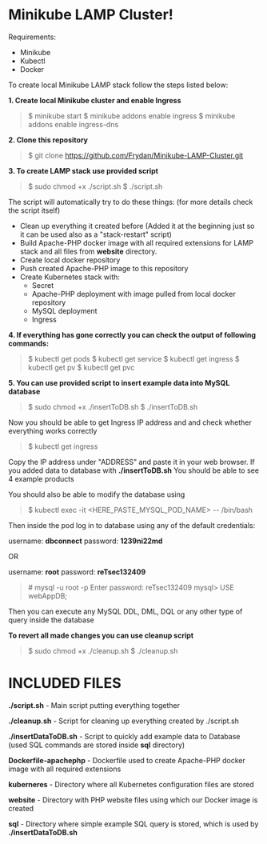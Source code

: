 # Minikube LAMP Cluster!
Requirements:
 - Minikube
 - Kubectl
 - Docker

To create local Minikube LAMP stack follow the steps listed below:

**1. Create local Minikube cluster and enable Ingress**
>$ minikube start
>$ minikube addons enable ingress
>$ minikube addons enable ingress-dns

**2. Clone this repository**
> $ git clone https://github.com/Frydan/Minikube-LAMP-Cluster.git

**3. To create LAMP stack use provided script**
> $ sudo chmod +x ./script.sh
> $ ./script.sh

The script will automatically try to do these things:
(for more details check the script itself)

 - Clean up everything it created before (Added it at the beginning just so it can be used also as  a "stack-restart" script)
 - Build Apache-PHP docker image with all required extensions for LAMP stack and all files from **website** directory.
 - Create local docker repository
 - Push created Apache-PHP image to this repository
 - Create Kubernetes stack with: 
	 - Secret
	 - Apache-PHP deployment with image pulled from local docker repository
	 - MySQL deployment
	 - Ingress
	 
**4. If everything has gone correctly you can check the output of following commands:**
>$ kubectl get pods
>$ kubectl get service
>$ kubectl get ingress
>$ kubectl get pv
>$ kubectl get pvc


**5. You can use provided script to insert example data into MySQL database**
> $ sudo chmod +x ./insertToDB.sh
> $ ./insertToDB.sh

Now you should be able to get Ingress IP address and and check whether everything works correctly
>$ kubectl get ingress

Copy the IP address under "ADDRESS" and paste it in your web browser.
If you added data to database with **./insertToDB.sh** You should be able to see 4 example products

You should also be able to modify the database using
> $ kubectl exec -it <HERE_PASTE_MYSQL_POD_NAME> -- /bin/bash

Then inside the pod log in to database using any of the default credentials:

username: **dbconnect**
password: **1239ni22md**

OR

username: **root**
password: **reTsec132409**
> \# mysql -u root -p
Enter password: reTsec132409
> mysql> USE webAppDB;

Then you can execute any MySQL DDL, DML, DQL or any other type of query inside the database

**To revert all made changes you can use cleanup script**
> $ sudo chmod +x  ./cleanup.sh
> $ ./cleanup.sh



# INCLUDED FILES
**./script.sh** - Main script putting everything together

**./cleanup.sh** - Script for cleaning up everything created by ./script.sh

**./insertDataToDB.sh** - Script to quickly add example data to Database (used SQL commands are stored inside **sql** directory)

**Dockerfile-apachephp** - Dockerfile used to create Apache-PHP docker image with all required extensions

**kuberneres** - Directory where all Kubernetes configuration files are stored

**website** - Directory with PHP website files using which our Docker image is created

**sql** - Directory where simple example SQL query is stored, which is used by **./insertDataToDB.sh**


